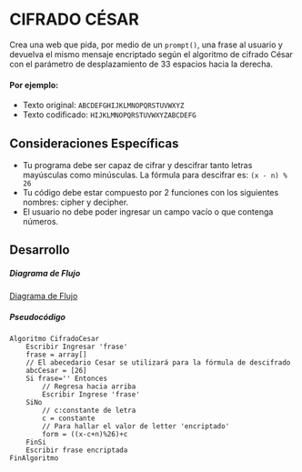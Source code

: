 # CIFRADO CÉSAR

  Crea una web que pida, por medio de un `prompt()`, una frase al usuario y devuelva el mismo mensaje encriptado según el algoritmo de cifrado César con el parámetro de desplazamiento de 33 espacios hacia la derecha.

  #### Por ejemplo:

   * Texto original: `ABCDEFGHIJKLMNOPQRSTUVWXYZ`
   * Texto codificado: `HIJKLMNOPQRSTUVWXYZABCDEFG`
 
## Consideraciones Específicas

   * Tu programa debe ser capaz de cifrar y descifrar tanto letras mayúsculas como minúsculas. La fórmula para descifrar es: `(x - n) % 26`
   * Tu código debe estar compuesto por 2 funciones con los siguientes nombres: cipher y decipher.
   * El usuario no debe poder ingresar un campo vacío o que contenga números.

## Desarrollo

##### Diagrama de Flujo

[Diagrama de Flujo](http://subefotos.com/ver/?3757363a28a24dba273c3b0227512740o.png
)


##### Pseudocódigo
```
Algoritmo CifradoCesar
	Escribir Ingresar 'frase'
	frase = array[]
	// El abecedario Cesar se utilizará para la fórmula de descifrado
	abcCesar = [26]
	Si frase='' Entonces
		// Regresa hacia arriba
		Escribir Ingrese 'frase'
	SiNo
		// c:constante de letra
		c = constante
		// Para hallar el valor de letter 'encriptado'
		form = ((x-c+n)%26)+c
	FinSi
	Escribir frase encriptada
FinAlgoritmo
```